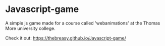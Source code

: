 # Javascript-game
A simple js game made for a course called 'webanimations' at the Thomas More university college.

Check it out: https://thebreasy.github.io/Javascript-game/